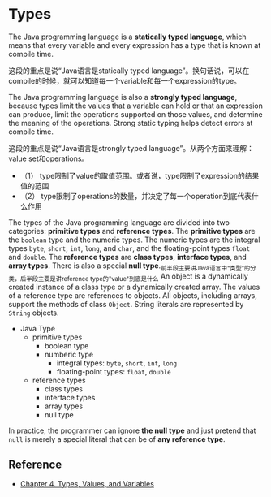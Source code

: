 # Types

The Java programming language is a **statically typed language**, which means that every variable and every expression has a type that is known at compile time.

这段的重点是说“Java语言是statically typed language”。换句话说，可以在compile的时候，就可以知道每一个variable和每一个expression的type。

The Java programming language is also a **strongly typed language**, because types limit the values that a variable can hold or that an expression can produce, limit the operations supported on those values, and determine the meaning of the operations. Strong static typing helps detect errors at compile time.

这段的重点是说“Java语言是strongly typed language”。从两个方面来理解：value set和operations。

- （1） type限制了value的取值范围。或者说，type限制了expression的结果值的范围
- （2） type限制了operations的数量，并决定了每一个operation到底代表什么作用

The types of the Java programming language are divided into two categories: **primitive types** and **reference types**. The **primitive types** are the `boolean` type and the numeric types. The numeric types are the integral types `byte`, `short`, `int`, `long`, and `char`, and the floating-point types `float` and `double`. The **reference types** are **class types**, **interface types**, and **array types**. There is also a special **null type**.<sub>前半段主要讲Java语言中“类型”的分类，后半段主要是讲reference type的"value"到底是什么</sub> An object is a dynamically created instance of a class type or a dynamically created array. The values of a reference type are references to objects. All objects, including arrays, support the methods of class `Object`. String literals are represented by `String` objects.

- Java Type
  - primitive types
    - boolean type
    - numberic type
      - integral types: `byte`, `short`, `int`, `long`
      - floating-point types: `float`, `double`
  - reference types
    - class types
    - interface types
    - array types
    - null type

In practice, the programmer can ignore **the null type** and just pretend that `null` is merely a special literal that can be of **any reference type**.

## Reference

- [Chapter 4. Types, Values, and Variables](https://docs.oracle.com/javase/specs/jls/se8/html/jls-4.html)
